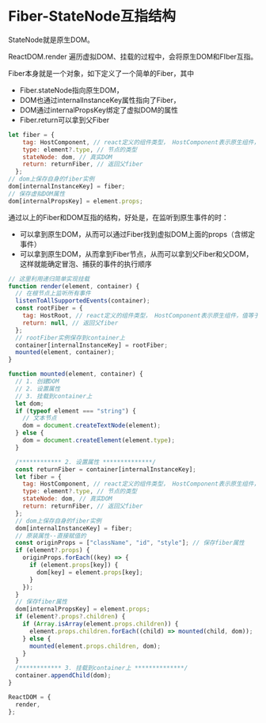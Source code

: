 # Fiber-StateNode互指结构

StateNode就是原生DOM。

ReactDOM.render 遍历虚拟DOM、挂载的过程中，会将原生DOM和FIber互指。

Fiber本身就是一个对象，如下定义了一个简单的Fiber，其中

* Fiber.stateNode指向原生DOM，
* DOM也通过internalInstanceKey属性指向了Fiber，
* DOM通过internalPropsKey绑定了虚拟DOM的属性
* Fiber.return可以拿到父Fiber

```javascript
let fiber = {
    tag: HostComponent, // react定义的组件类型， HostComponent表示原生组件，值等于5
    type: element?.type, // 节点的类型
    stateNode: dom, // 真实DOM
    return: returnFiber, // 返回父fiber
  };
// dom上保存自身的fiber实例
dom[internalInstanceKey] = fiber;
// 保存虚拟DOM属性
dom[internalPropsKey] = element.props;
```

通过以上的Fiber和DOM互指的结构，好处是，在监听到原生事件的时：

* 可以拿到原生DOM，从而可以通过Fiber找到虚拟DOM上面的props（含绑定事件）
* 可以拿到原生DOM，从而拿到Fiber节点，从而可以拿到父Fiber和父DOM，这样就能确定冒泡、捕获的事件的执行顺序

```javascript
// 这里利用递归简单实现挂载
function render(element, container) {
  // 在根节点上监听所有事件
  listenToAllSupportedEvents(container);
  const rootFiber = {
    tag: HostRoot, // react定义的组件类型， HostComponent表示原生组件，值等于5
    return: null, // 返回父fiber
  };
  // rootFiber实例保存到container上
  container[internalInstanceKey] = rootFiber;
  mounted(element, container);
}

function mounted(element, container) {
  // 1. 创建DOM
  // 2. 设置属性
  // 3. 挂载到container上
  let dom;
  if (typeof element === "string") {
    // 文本节点
    dom = document.createTextNode(element);
  } else {
    dom = document.createElement(element.type);
  }

  /************ 2. 设置属性 **************/
  const returnFiber = container[internalInstanceKey];
  let fiber = {
    tag: HostComponent, // react定义的组件类型， HostComponent表示原生组件，值等于5
    type: element?.type, // 节点的类型
    stateNode: dom, // 真实DOM
    return: returnFiber, // 返回父fiber
  };
  // dom上保存自身的fiber实例
  dom[internalInstanceKey] = fiber;
  // 原装属性--直接赋值的
  const originProps = ["className", "id", "style"]; // 保存fiber属性
  if (element?.props) {
    originProps.forEach((key) => {
      if (element.props[key]) {
        dom[key] = element.props[key];
      }
    });
  }
  // 保存fiber属性
  dom[internalPropsKey] = element.props;
  if (element?.props?.children) {
    if (Array.isArray(element.props.children)) {
      element.props.children.forEach((child) => mounted(child, dom));
    } else {
      mounted(element.props.children, dom);
    }
  }
  /************ 3. 挂载到container上 **************/
  container.appendChild(dom);
}

ReactDOM = {
  render,
};

```
